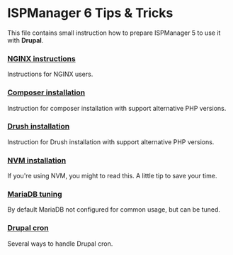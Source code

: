 # ISPManager 6 Tips & Tricks

This file contains small instruction how to prepare ISPManager 5 to use it with **Drupal**.


### [NGINX instructions](./nginx/README.md)

Instructions for NGINX users.

### [Composer installation](install-composer.md)

Instruction for composer installation with support alternative PHP versions.

### [Drush installation](install-drush.md)

Instruction for Drush installation with support alternative PHP versions.

### [NVM installation](install-nvm.md)

If you're using NVM, you might to read this. A little tip to save your time.

### [MariaDB tuning](mariadb-tuning.md)

By default MariaDB not configured for common usage, but can be tuned.

### [Drupal cron](drupal-cron.md)

Several ways to handle Drupal cron.
